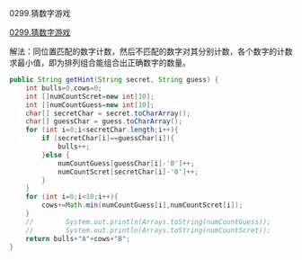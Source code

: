 0299.猜数字游戏

[0299.猜数字游戏](https://leetcode-cn.com/problems/bulls-and-cows/)

解法：同位置匹配的数字计数，然后不匹配的数字对其分别计数，各个数字的计数求最小值，即为排列组合能组合出正确数字的数量。



```java
public String getHint(String secret, String guess) {
    int bulls=0,cows=0;
    int []numCountScret=new int[10];
    int []numCountGuess=new int[10];
    char[] secretChar = secret.toCharArray();
    char[] guessChar = guess.toCharArray();
    for (int i=0;i<secretChar.length;i++){
        if (secretChar[i]==guessChar[i]){
            bulls++;
        }else {
            numCountGuess[guessChar[i]-'0']++;
            numCountScret[secretChar[i]-'0']++;
        }
    }
    for (int i=0;i<10;i++){
        cows+=Math.min(numCountGuess[i],numCountScret[i]);
    }
    //        System.out.println(Arrays.toString(numCountGuess));
    //        System.out.println(Arrays.toString(numCountScret));
    return bulls+"A"+cows+"B";
}
```



